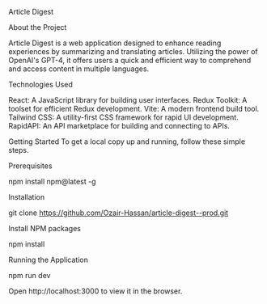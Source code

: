 Article Digest

About the Project

Article Digest is a web application designed to enhance reading experiences by summarizing and translating articles. Utilizing the power of OpenAI's GPT-4, it offers users a quick and efficient way to comprehend and access content in multiple languages.

Technologies Used

React: A JavaScript library for building user interfaces.
Redux Toolkit: A toolset for efficient Redux development.
Vite: A modern frontend build tool.
Tailwind CSS: A utility-first CSS framework for rapid UI development.
RapidAPI: An API marketplace for building and connecting to APIs.


Getting Started
To get a local copy up and running, follow these simple steps.

Prerequisites

npm install npm@latest -g

Installation

git clone https://github.com/Ozair-Hassan/article-digest--prod.git

Install NPM packages

npm install

Running the Application

npm run dev


Open http://localhost:3000 to view it in the browser.
